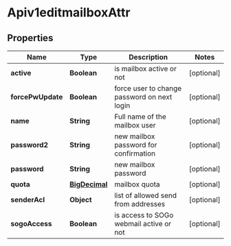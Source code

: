 # Apiv1editmailboxAttr

## Properties
Name | Type | Description | Notes
------------ | ------------- | ------------- | -------------
**active** | **Boolean** | is mailbox active or not |  [optional]
**forcePwUpdate** | **Boolean** | force user to change password on next login |  [optional]
**name** | **String** | Full name of the mailbox user |  [optional]
**password2** | **String** | new mailbox password for confirmation |  [optional]
**password** | **String** | new mailbox password |  [optional]
**quota** | [**BigDecimal**](BigDecimal.md) | mailbox quota |  [optional]
**senderAcl** | **Object** | list of allowed send from addresses |  [optional]
**sogoAccess** | **Boolean** | is access to SOGo webmail active or not |  [optional]
